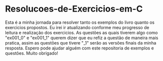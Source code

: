 # Resolucoes-de-Exercicios-em-C
Esta é a minha jornada para resolver tanto os exemplos do livro quanto os exercicios propostos.
Eu irei ir atualizando conforme meu progresso de leitura e realização dos exercicios.
As questões as quais tiverem algo como "ex001_0" e "ex001_1" querem dizer que eu refiz a questão de maneira mais pratica,
assim as questões que tivere "_1" serão as versões finais da minha resposta.
Espero pode ajudar alguém com este repositoria de exemplos e questões.
 Muito obrigado! 